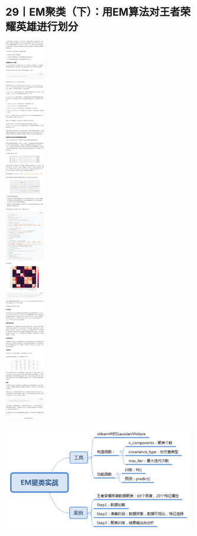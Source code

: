 # 29丨EM聚类（下）：用EM算法对王者荣耀英雄进行划分

![![img](https://static001.geekbang.org/resource/image/43/d7/43b35b8f49ac83799ea1ca88383609d7.png)](img/29EM聚类（下）：用EM算法对王者荣耀英雄进行划分/image-20210527155456046.png)



![img](img/29EM聚类（下）：用EM算法对王者荣耀英雄进行划分/43b35b8f49ac83799ea1ca88383609d7.png)


